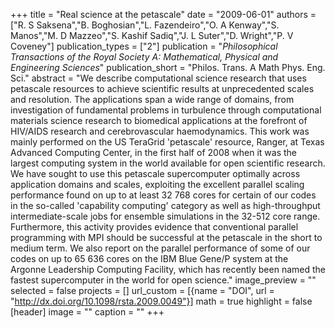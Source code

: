 +++
title = "Real science at the petascale"
date = "2009-06-01"
authors = ["R. S Saksena","B. Boghosian","L. Fazendeiro","O. A Kenway","S. Manos","M. D Mazzeo","S. Kashif Sadiq","J. L Suter","D. Wright","P. V Coveney"]
publication_types = ["2"]
publication = "_Philosophical Transactions of the Royal Society A: Mathematical, Physical and Engineering Sciences_"
publication_short = "Philos. Trans. A Math Phys. Eng. Sci."
abstract = "We describe computational science research that uses petascale resources to achieve scientific results at unprecedented scales and resolution. The applications span a wide range of domains, from investigation of fundamental problems in turbulence through computational materials science research to biomedical applications at the forefront of HIV/AIDS research and cerebrovascular haemodynamics. This work was mainly performed on the US TeraGrid 'petascale' resource, Ranger, at Texas Advanced Computing Center, in the first half of 2008 when it was the largest computing system in the world available for open scientific research. We have sought to use this petascale supercomputer optimally across application domains and scales, exploiting the excellent parallel scaling performance found on up to at least 32 768 cores for certain of our codes in the so-called 'capability computing' category as well as high-throughput intermediate-scale jobs for ensemble simulations in the 32-512 core range. Furthermore, this activity provides evidence that conventional parallel programming with MPI should be successful at the petascale in the short to medium term. We also report on the parallel performance of some of our codes on up to 65 636 cores on the IBM Blue Gene/P system at the Argonne Leadership Computing Facility, which has recently been named the fastest supercomputer in the world for open science."
image_preview = ""
selected = false
projects = []
url_custom = [{name = "DOI", url = "http://dx.doi.org/10.1098/rsta.2009.0049"}]
math = true
highlight = false
[header]
image = ""
caption = ""
+++

